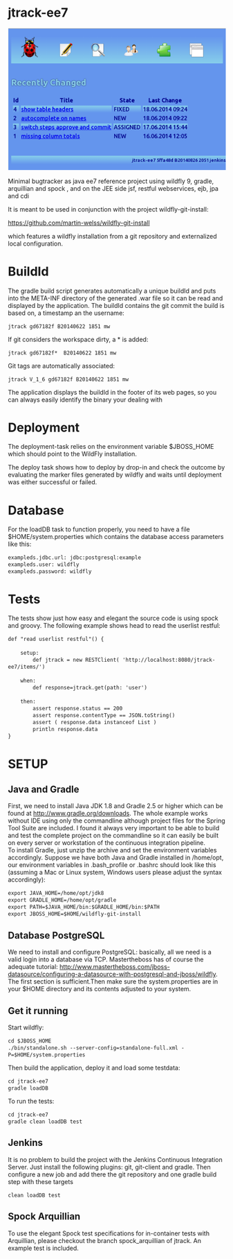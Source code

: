 jtrack-ee7
==========

![](images/screenshot.png)

Minimal bugtracker as java ee7 reference project using wildfly 9, gradle, arquillian and spock , and on the JEE side jsf, restful webservices, ejb, jpa and cdi

It is meant to be used in conjunction with the project wildfly-git-install:

https://github.com/martin-welss/wildfly-git-install

which features a wildfly installation from a git repository and externalized local configuration.


BuildId
=======

The gradle build script generates automatically a unique buildId and puts into the META-INF directory of the generated .war file so it can be read and displayed by the application.
The buildId contains the git commit the build is based on, a timestamp an the username:

    jtrack gd67182f B20140622 1851 mw

If git considers the workspace dirty, a * is added:

    jtrack gd67182f*  B20140622 1851 mw

Git tags are automatically associated:

    jtrack V_1_6 gd67182f B20140622 1851 mw

The application displays the buildId in the footer of its web pages, so you can always easily identify the binary your dealing with

Deployment
==========

The deployment-task relies on the environment variable $JBOSS_HOME which should point to the WildFly installation.

The deploy task shows how to deploy by drop-in and check the outcome by evaluating the marker files generated by wildfly and waits until deployment was either successful or failed.

Database
========

For the loadDB task to function properly, you need to have a file $HOME/system.properties which contains the database access parameters like this:

    exampleds.jdbc.url: jdbc:postgresql:example
    exampleds.user: wildfly
    exampleds.password: wildfly

Tests
=====

The tests show just how easy and elegant the source code is using spock and groovy. The following example shows head to read the userlist restful:

    def "read userlist restful"() {
		
		setup:
			def jtrack = new RESTClient( 'http://localhost:8080/jtrack-ee7/items/')
		
		when:
			def response=jtrack.get(path: 'user')
		
		then:
			assert response.status == 200
			assert response.contentType == JSON.toString()
			assert ( response.data instanceof List )
			println response.data
    }


SETUP
=====

Java and Gradle
---------------

First, we need to install Java JDK 1.8 and Gradle 2.5 or higher which can be found at  http://www.gradle.org/downloads. The whole example works without IDE using only the commandline although project files for the Spring Tool Suite are included. I found it always very important to be able to build and test the complete project on the commandline so it can easily be built on every server or workstation of the continuous integration pipeline.  
To install Gradle, just unzip the archive and set the environment variables accordingly. Suppose we have both Java and Gradle installed in /home/opt, our environment variables in .bash_profile or .bashrc should look like this (assuming a Mac or Linux system, Windows users please adjust the syntax accordingly):

    export JAVA_HOME=/home/opt/jdk8
    export GRADLE_HOME=/home/opt/gradle
    export PATH=$JAVA_HOME/bin:$GRADLE_HOME/bin:$PATH
    export JBOSS_HOME=$HOME/wildfly-git-install
    

                                                                              
Database PostgreSQL
-------------------
We need to install and configure PostgreSQL: basically, all we need is a valid login into a database via TCP.  Mastertheboss has  of course the adequate tutorial: http://www.mastertheboss.com/jboss-datasource/configuring-a-datasource-with-postgresql-and-jboss/wildfly. The first section is sufficient.Then make sure the system.properties are in your $HOME directory and its contents adjusted to your system.

Get it running
--------------

Start wildfly:

    cd $JBOSS_HOME
    ./bin/standalone.sh --server-config=standalone-full.xml -P=$HOME/system.properties

Then build the application, deploy it and load some testdata:

    cd jtrack-ee7
    gradle loadDB

To run the tests:

    cd jtrack-ee7
    gradle clean loadDB test

    
Jenkins
-------

It is no problem to build the project with the Jenkins Continuous Integration Server. Just install the following plugins: git, git-client and gradle. Then configure a new job and add there the git repository and one gradle build step with these targets 

    clean loadDB test

Spock Arquillian
----------------

To use the elegant Spock test specifications for in-container tests with Arquillian, please checkout the branch spock_arquillian of jtrack. An example test is included. 
    
